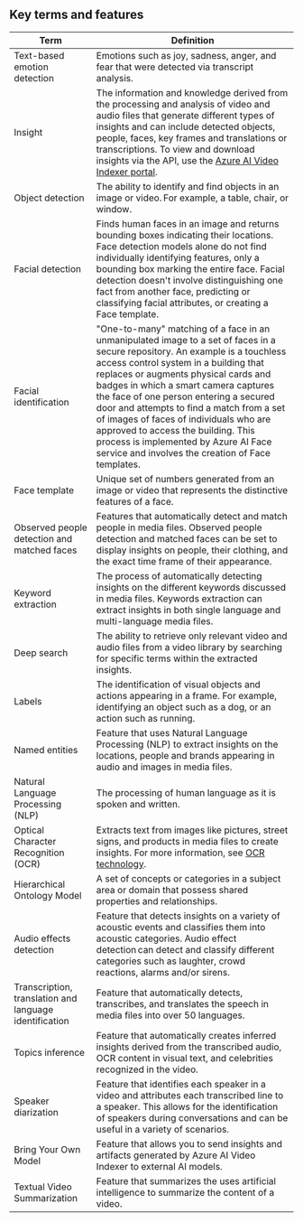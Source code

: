 ## Key terms and features

| Term | Definition |
|--|--|
| Text-based emotion detection | Emotions such as joy, sadness, anger, and fear that were detected via transcript analysis. |
| Insight | The information and knowledge derived from the processing and analysis of video and audio files that generate different types of insights and can include detected objects, people, faces, key frames and translations or transcriptions. To view and download insights via the API, use the [Azure AI Video Indexer portal](https://api-portal.videoindexer.ai/). |
| Object detection | The ability to identify and find objects in an image or video. For example, a table, chair, or window. |
| Facial detection | Finds human faces in an image and returns bounding boxes indicating their locations. Face detection models alone do not find individually identifying features, only a bounding box marking the entire face. Facial detection doesn't involve distinguishing one fact from another face, predicting or classifying facial attributes, or creating a Face template. |
| Facial identification | "One-to-many" matching of a face in an unmanipulated image to a set of faces in a secure repository. An example is a touchless access control system in a building that replaces or augments physical cards and badges in which a smart camera captures the face of one person entering a secured door and attempts to find a match from a set of images of faces of individuals who are approved to access the building. This process is implemented by Azure AI Face service and involves the creation of Face templates. |
| Face template | Unique set of numbers generated from an image or video that represents the distinctive features of a face. |
| Observed people detection and matched faces | Features that automatically detect and match people in media files. Observed people detection and matched faces can be set to display insights on people, their clothing, and the exact time frame of their appearance. |
| Keyword extraction | The process of automatically detecting insights on the different keywords discussed in media files. Keywords extraction can extract insights in both single language and multi-language media files. |
| Deep search | The ability to retrieve only relevant video and audio files from a video library by searching for specific terms within the extracted insights. |
| Labels | The identification of visual objects and actions appearing in a frame. For example, identifying an object such as a dog, or an action such as running. |
| Named entities | Feature that uses Natural Language Processing (NLP) to extract insights on the locations, people and brands appearing in audio and images in media files. |
| Natural Language Processing (NLP) | The processing of human language as it is spoken and written. |
| Optical Character Recognition (OCR) | Extracts text from images like pictures, street signs, and products in media files to create insights. For more information, see [OCR technology](/azure/ai-services/computer-vision/overview-ocr). |
| Hierarchical Ontology Model | A set of concepts or categories in a subject area or domain that possess shared properties and relationships. |
| Audio effects detection | Feature that detects insights on a variety of acoustic events and classifies them into acoustic categories. Audio effect detection can detect and classify different categories such as laughter, crowd reactions, alarms and/or sirens. |
| Transcription, translation and language identification | Feature that automatically detects, transcribes, and translates the speech in media files into over 50 languages.  |
| Topics inference | Feature that automatically creates inferred insights derived from the transcribed audio, OCR content in visual text, and celebrities recognized in the video.  |
| Speaker diarization | Feature that identifies each speaker in a video and attributes each transcribed line to a speaker. This allows for the identification of speakers during conversations and can be useful in a variety of scenarios. |
| Bring Your Own Model | Feature that allows you to send insights and artifacts generated by Azure AI Video Indexer to external AI models. |
| Textual Video Summarization | Feature that summarizes the uses artificial intelligence to summarize the content of a video. |